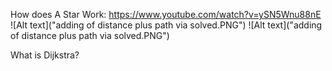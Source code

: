 How does A Star Work: 
    https://www.youtube.com/watch?v=ySN5Wnu88nE
    ![Alt text]("adding of distance plus path via solved.PNG")
    ![Alt text]("adding of distance plus path via solved.PNG")

What is Dijkstra?